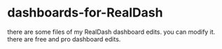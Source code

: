 # dashboards-for-RealDash
there are some files of my RealDash dashboard edits. you can modify it.
there are free and pro dashboard edits.
